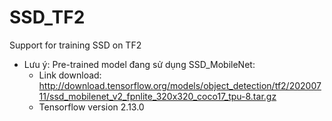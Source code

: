 # SSD_TF2
Support for training SSD on TF2
  * Lưu ý: Pre-trained model đang sử dụng SSD_MobileNet:
    -  Link download: http://download.tensorflow.org/models/object_detection/tf2/20200711/ssd_mobilenet_v2_fpnlite_320x320_coco17_tpu-8.tar.gz
    -  Tensorflow version 2.13.0
 
